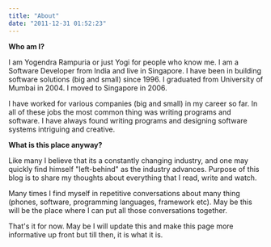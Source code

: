 ```yaml
---
title: "About"
date: "2011-12-31 01:52:23"
---
```


**Who am I?**

I am Yogendra Rampuria or just Yogi for people who know me. I am a Software Developer from India and live in Singapore. I have been in building software solutions (big and small) since 1996. I graduated from University of Mumbai in 2004. I moved to Singapore in 2006.

I have worked for various companies (big and small) in my career so far. In all of these jobs the most common thing was writing programs and software. I have always found writing programs and designing software systems intriguing and creative.

**What is this place anyway?**

Like many I believe that its a constantly changing industry, and one may quickly find himself "left-behind" as the industry advances. Purpose of this blog is to share my thoughts about everything that I read, write and watch.

Many times I find myself in repetitive conversations about many thing (phones, software, programming languages, framework etc). May be this will be the place where I can put all those conversations together.

That's it for now. May be I will update this and make this page more informative up front but till then, it is what it is.
